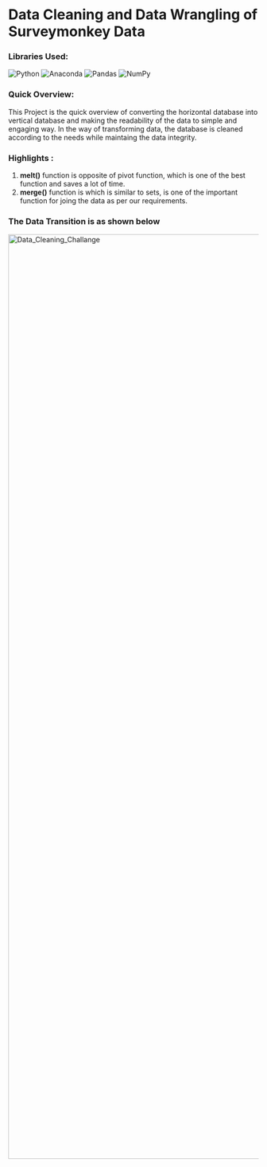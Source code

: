 
# Data Cleaning and Data Wrangling of Surveymonkey Data


### Libraries Used:
![Python](https://img.shields.io/badge/python-3670A0?style=for-the-badge&logo=python&logoColor=ffdd54) 
 ![Anaconda](https://img.shields.io/badge/Anaconda-%2344A833.svg?style=for-the-badge&logo=anaconda&logoColor=white) ![Pandas](https://img.shields.io/badge/pandas-%23150458.svg?style=for-the-badge&logo=pandas&logoColor=white)
 ![NumPy](https://img.shields.io/badge/numpy-%23013243.svg?style=for-the-badge&logo=numpy&logoColor=white)
 
### Quick Overview:
 
This Project is the quick overview of converting the horizontal database into vertical database and making the readability of the data to simple
and engaging way. In the way of transforming data, the database is cleaned according to the needs while maintaing the data integrity.

### Highlights :
 1. **melt()** function is opposite of pivot function, which is one of the best function and saves a lot of time.
 2. **merge()** function is which is similar to sets, is one of the important function for joing the data as per our requirements.

### The Data Transition is as shown below
<img width="1856" alt="Data_Cleaning_Challange" src="https://github.com/UdaykiranEstari/Cleaning-Wrangling-SurveyMonkey/assets/115963773/54050421-42f9-4f4c-a02d-aa3d3b2564b4">



